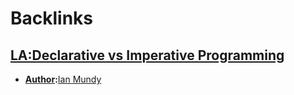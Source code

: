 
# Backlinks
## [LA:Declarative vs Imperative Programming](<LA:Declarative vs Imperative Programming.md>)
- **[Author](<Author.md>):**[Ian Mundy](<Ian Mundy.md>)

